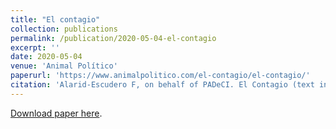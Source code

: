 ```yaml
---
title: "El contagio"
collection: publications
permalink: /publication/2020-05-04-el-contagio
excerpt: ''
date: 2020-05-04
venue: 'Animal Político'
paperurl: 'https://www.animalpolitico.com/el-contagio/el-contagio/'
citation: 'Alarid-Escudero F, on behalf of PADeCI. El Contagio (text in Spanish). Animal Político - El Contagio; May 4, 2020.'
---
```


[Download paper here](https://www.animalpolitico.com/el-contagio/el-contagio/).
